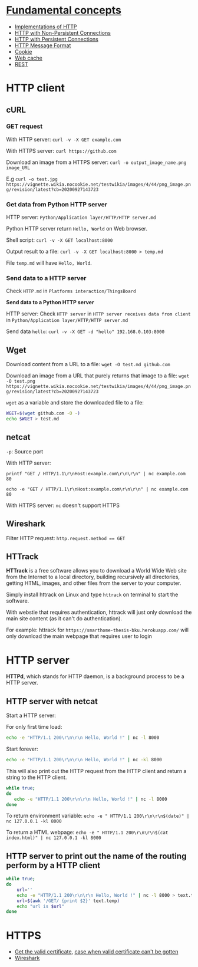 # [Fundamental concepts](Fundamental%20concepts.md)
* [Implementations of HTTP]()
* [HTTP with Non-Persistent Connections]()
* [HTTP with Persistent Connections]()
* [HTTP Message Format]()
* [Cookie]()
* [Web cache]()
* [REST](Fundamental%20concepts.md#rest)
# HTTP client

## cURL

### GET request

With HTTP server: ``curl -v -X GET example.com``

With HTTPS server: ``curl https://github.com``

Download an image from a HTTPS server: ``curl -o output_image_name.png image_URL``

E.g ``curl -o test.jpg https://vignette.wikia.nocookie.net/testwikia/images/4/44/png_image.png/revision/latest?cb=20200927143723``

### Get data from Python HTTP server

HTTP server: ``Python/Application layer/HTTP/HTTP server.md``

Python HTTP server return ``Hello, World`` on Web browser.

Shell script: ``curl -v -X GET localhost:8000``

Output result to a file: ``curl -v -X GET localhost:8000 > temp.md``

File ``temp.md`` will have ``Hello, World``.

### Send data to a HTTP server

Check ``HTTP.md`` in ``Platforms interaction/ThingsBoard``

**Send data to a Python HTTP server**

HTTP server: Check ``HTTP server`` in ``HTTP server receives data from client`` in ``Python/Application layer/HTTP/HTTP server.md``

Send data ``hello``: ``curl -v -X GET -d "hello" 192.168.0.103:8000``

## Wget

Download content from a URL to a file: ``wget -O test.md github.com``

Download an image from a URL that purely returns that image to a file: ``wget -O test.png https://vignette.wikia.nocookie.net/testwikia/images/4/44/png_image.png/revision/latest?cb=20200927143723``

``wget`` as a variable and store the downloaded file to a file: 

```sh
WGET=$(wget github.com -O -)
echo $WGET > test.md
```

## netcat

``-p``: Source port

With HTTP server:

``printf "GET / HTTP/1.1\r\nHost:example.com\r\n\r\n" | nc example.com 80``

``echo -e "GET / HTTP/1.1\r\nHost:example.com\r\n\r\n" | nc example.com 80``

With HTTPS server: ``nc`` doesn't support HTTPS

## Wireshark

Filter HTTP request: ``http.request.method == GET``

## HTTrack

**HTTrack** is a free software allows you to download a World Wide Web site from the Internet to a local directory, building recursively all directories, getting HTML, images, and other files from the server to your computer.

Simply install httrack on Linux and type ``httrack`` on terminal to start the software.

With webstie that requires authentication, httrack will just only download the main site content (as it can't do authentication).

For example: httrack for ``https://smarthome-thesis-bku.herokuapp.com/`` will only download the main webpage that requires user to login

# HTTP server

**HTTPd**, which stands for HTTP daemon, is a background process to be a HTTP server.

## HTTP server with netcat

Start a HTTP server:

For only first time load:

```sh
echo -e "HTTP/1.1 200\r\n\r\n Hello, World !" | nc -l 8000
```

Start forever:

```sh
echo -e "HTTP/1.1 200\r\n\r\n Hello, World !" | nc -kl 8000
```

This will also print out the HTTP request from the HTTP client and return a string to the HTTP client.

```sh
while true;
do
   echo -e "HTTP/1.1 200\r\n\r\n Hello, World !" | nc -l 8000
done
```

To return environment variable: ``echo -e " HTTP/1.1 200\r\n\r\n$(date)" | nc 127.0.0.1 -kl 8000``

To return a HTML webpage: ``echo -e " HTTP/1.1 200\r\n\r\n$(cat index.html)" | nc 127.0.0.1 -kl 8000``

## HTTP server to print out the name of the routing perform by a HTTP client

```sh
while true;
do
    url=''
    echo -e "HTTP/1.1 200\r\n\r\n Hello, World !" | nc -l 8000 > text.temp
    url=$(awk '/GET/ {print $2}' text.temp)
    echo "url is $url"
done
```
# HTTPS

* [Get the valid certificate](HTTPS.md#get-the-valid-certificate), [case when valid certificate can't be gotten](HTTPS.md#cant-get-the-valid-certificate)
* [Wireshark](HTTPS.md#wireshark)
